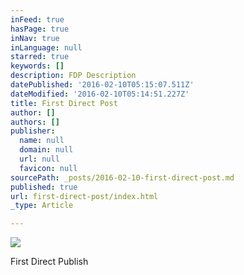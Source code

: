 ```yaml
---
inFeed: true
hasPage: true
inNav: true
inLanguage: null
starred: true
keywords: []
description: FDP Description
datePublished: '2016-02-10T05:15:07.511Z'
dateModified: '2016-02-10T05:14:51.227Z'
title: First Direct Post
author: []
authors: []
publisher:
  name: null
  domain: null
  url: null
  favicon: null
sourcePath: _posts/2016-02-10-first-direct-post.md
published: true
url: first-direct-post/index.html
_type: Article

---
```

![](https://the-grid-user-content.s3-us-west-2.amazonaws.com/0a0c23d4-fd6d-4945-9327-6d27936c0612.jpg)

First Direct Publish